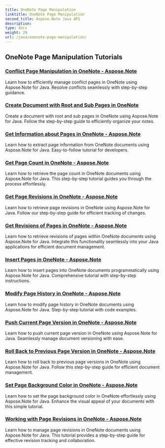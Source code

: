 ```yaml
---
title: OneNote Page Manipulation
linktitle: OneNote Page Manipulation
second_title: Aspose.Note Java API
description: 
type: docs
weight: 29
url: /java/onenote-page-manipulation/
---
```


## OneNote Page Manipulation Tutorials
### [Conflict Page Manipulation in OneNote - Aspose.Note](./conflict-page-manipulation/)
Learn how to efficiently manage conflict pages in OneNote using Aspose.Note for Java. Resolve conflicts seamlessly with step-by-step guidance.
### [Create Document with Root and Sub Pages in OneNote](./create-document-with-root-and-sub-pages/)
Create a document with root and sub pages in OneNote using Aspose.Note for Java. Follow the step-by-step guide to efficiently organize your notes.
### [Get Information about Pages in OneNote - Aspose.Note](./get-information-about-pages/)
Learn how to extract page information from OneNote documents using Aspose.Note for Java. Easy-to-follow tutorial for developers.
### [Get Page Count in OneNote - Aspose.Note](./get-page-count/)
Learn how to retrieve the page count in OneNote documents using Aspose.Note for Java. This step-by-step tutorial guides you through the process effortlessly.
### [Get Page Revisions in OneNote - Aspose.Note](./get-page-revisions/)
Learn how to retrieve page revisions in OneNote using Aspose.Note for Java. Follow our step-by-step guide for efficient tracking of changes.
### [Get Revisions of Pages in OneNote - Aspose.Note](./get-revisions-of-pages/)
Learn how to retrieve revisions of pages within OneNote documents using Aspose.Note for Java. Integrate this functionality seamlessly into your Java applications for efficient document management.
### [Insert Pages in OneNote - Aspose.Note](./insert-pages/)
Learn how to insert pages into OneNote documents programmatically using Aspose.Note for Java. Comprehensive tutorial with step-by-step instructions.
### [Modify Page History in OneNote - Aspose.Note](./modify-page-history/)
Learn how to modify page history in OneNote documents using Aspose.Note for Java. Step-by-step tutorial with code examples.
### [Push Current Page Version in OneNote - Aspose.Note](./push-current-page-version/)
Learn how to push current page version in OneNote using Aspose.Note for Java. Seamlessly manage document versioning with ease.
### [Roll Back to Previous Page Version in OneNote - Aspose.Note](./roll-back-to-previous-page-version/)
Learn how to roll back to previous page versions in OneNote using Aspose.Note for Java. Follow this step-by-step guide for efficient document management.
### [Set Page Background Color in OneNote - Aspose.Note](./set-page-background-color/)
Learn how to set the page background color in OneNote effortlessly using Aspose.Note for Java. Enhance the visual appeal of your documents with this simple tutorial.
### [Working with Page Revisions in OneNote - Aspose.Note](./working-with-page-revisions/)
Learn how to manage page revisions in OneNote documents using Aspose.Note for Java. This tutorial provides a step-by-step guide for effective revision tracking and collaboration.